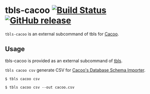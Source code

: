 # tbls-cacoo [![Build Status](https://github.com/k1LoW/tbls-cacoo/workflows/build/badge.svg)](https://github.com/k1LoW/tbls-cacoo/actions) [![GitHub release](https://img.shields.io/github/release/k1LoW/tbls-cacoo.svg)](https://github.com/k1LoW/tbls-cacoo/releases)

`tbls-cacoo` is an external subcommand of tbls for [Cacoo](https://cacoo.com).

## Usage

tbls-cacoo is provided as an external subcommand of [tbls](https://github.com/k1LoW/tbls).

`tbls cacoo csv` generate CSV for [Cacoo's Database Schema Importer](https://support.cacoo.com/hc/en-us/articles/360045672494).

``` console
$ tbls cacoo csv
```

``` console
$ tbls cacoo csv --out cacoo.csv
```
